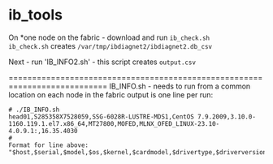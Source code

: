 # ib_tools

On *one node on the fabric - download and run `ib_check.sh`  
`ib_check.sh` creates `/var/tmp/ibdiagnet2/ibdiagnet2.db_csv`  
  
Next - run 'IB_INFO2.sh' - this script creates `output.csv`   

===========================================================================
IB_INFO.sh - needs to run from a common location on each node in the fabric 
output is one line per run:  
```
# ./IB_INFO.sh
head01,S285358X7528059,SSG-6028R-LUSTRE-MDS1,CentOS 7.9.2009,3.10.0-1160.119.1.el7.x86_64,MT27800,MOFED,MLNX_OFED_LINUX-23.10-4.0.9.1:,16.35.4030
#
Format for line above:
"$host,$serial,$model,$os,$kernel,$cardmodel,$drivertype,$driverversion,$cardfirmware"
``` 
